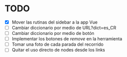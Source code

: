
# TODO

* [x] Mover las rutinas del sidebar a la app Vue
* [ ] Cambiar diccionario por medio de URL?dict=es\_CR
* [ ] Cambiar diccionario por medio de botón
* [ ] Implementar los botones de *remove* en la herramienta
* [ ] Tomar una foto de cada parada del recorrido
* [ ] Quitar el uso directo de nodes desde los links
